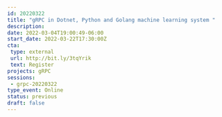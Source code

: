 ```yaml
---
id: 20220322
title: "gRPC in Dotnet, Python and Golang machine learning system "
description: 
date: 2022-03-04T19:00:49-06:00
start_date: 2022-03-22T17:30:00Z
cta: 
 type: external
 url: http://bit.ly/3tqYrik
 text: Register
projects: gRPC
sessions: 
 - grpc-20220322
type_event: Online
status: previous
draft: false
---
```





